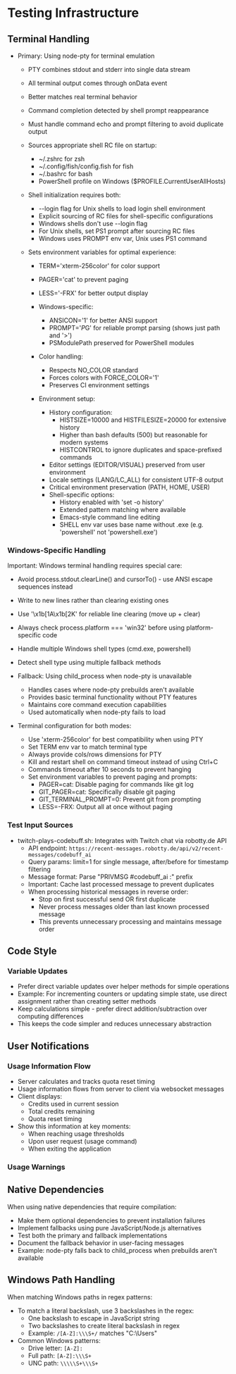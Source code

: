 # Testing Infrastructure

## Terminal Handling

- Primary: Using node-pty for terminal emulation
  - PTY combines stdout and stderr into single data stream
  - All terminal output comes through onData event
  - Better matches real terminal behavior
  - Command completion detected by shell prompt reappearance
  - Must handle command echo and prompt filtering to avoid duplicate output
  - Sources appropriate shell RC file on startup:
    - ~/.zshrc for zsh
    - ~/.config/fish/config.fish for fish
    - ~/.bashrc for bash
    - PowerShell profile on Windows ($PROFILE.CurrentUserAllHosts)
  - Shell initialization requires both:
    - --login flag for Unix shells to load login shell environment
    - Explicit sourcing of RC files for shell-specific configurations
    - Windows shells don't use --login flag
    - For Unix shells, set PS1 prompt after sourcing RC files
    - Windows uses PROMPT env var, Unix uses PS1 command
  
  - Sets environment variables for optimal experience:
    - TERM='xterm-256color' for color support
    - PAGER='cat' to prevent paging
    - LESS='-FRX' for better output display
    - Windows-specific:
      - ANSICON='1' for better ANSI support
      - PROMPT='$P$G' for reliable prompt parsing (shows just path and '>')
      - PSModulePath preserved for PowerShell modules
    - Color handling:
      - Respects NO_COLOR standard
      - Forces colors with FORCE_COLOR='1'
      - Preserves CI environment settings
    
    - Environment setup:
      - History configuration:
        - HISTSIZE=10000 and HISTFILESIZE=20000 for extensive history
        - Higher than bash defaults (500) but reasonable for modern systems
        - HISTCONTROL to ignore duplicates and space-prefixed commands
      - Editor settings (EDITOR/VISUAL) preserved from user environment
      - Locale settings (LANG/LC_ALL) for consistent UTF-8 output
      - Critical environment preservation (PATH, HOME, USER)
      - Shell-specific options:
        - History enabled with 'set -o history'
        - Extended pattern matching where available
        - Emacs-style command line editing
        - SHELL env var uses base name without .exe (e.g. 'powershell' not 'powershell.exe')

### Windows-Specific Handling

Important: Windows terminal handling requires special care:
- Avoid process.stdout.clearLine() and cursorTo() - use ANSI escape sequences instead
- Write to new lines rather than clearing existing ones
- Use '\x1b[1A\x1b[2K' for reliable line clearing (move up + clear)
- Always check process.platform === 'win32' before using platform-specific code
- Handle multiple Windows shell types (cmd.exe, powershell)
- Detect shell type using multiple fallback methods

- Fallback: Using child_process when node-pty is unavailable
  - Handles cases where node-pty prebuilds aren't available
  - Provides basic terminal functionality without PTY features
  - Maintains core command execution capabilities
  - Used automatically when node-pty fails to load

- Terminal configuration for both modes:
  - Use 'xterm-256color' for best compatibility when using PTY
  - Set TERM env var to match terminal type
  - Always provide cols/rows dimensions for PTY
  - Kill and restart shell on command timeout instead of using Ctrl+C
  - Commands timeout after 10 seconds to prevent hanging
  - Set environment variables to prevent paging and prompts:
    - PAGER=cat: Disable paging for commands like git log
    - GIT_PAGER=cat: Specifically disable git paging
    - GIT_TERMINAL_PROMPT=0: Prevent git from prompting
    - LESS=-FRX: Output all at once without paging

### Test Input Sources

- twitch-plays-codebuff.sh: Integrates with Twitch chat via robotty.de API
  - API endpoint: `https://recent-messages.robotty.de/api/v2/recent-messages/codebuff_ai`
  - Query params: limit=1 for single message, after/before for timestamp filtering
  - Message format: Parse "PRIVMSG #codebuff_ai :" prefix
  - Important: Cache last processed message to prevent duplicates
  - When processing historical messages in reverse order:
    - Stop on first successful send OR first duplicate
    - Never process messages older than last known processed message
    - This prevents unnecessary processing and maintains message order

## Code Style

### Variable Updates

- Prefer direct variable updates over helper methods for simple operations
- Example: For incrementing counters or updating simple state, use direct assignment rather than creating setter methods
- Keep calculations simple - prefer direct addition/subtraction over computing differences
- This keeps the code simpler and reduces unnecessary abstraction

## User Notifications

### Usage Information Flow

- Server calculates and tracks quota reset timing
- Usage information flows from server to client via websocket messages
- Client displays:
  - Credits used in current session
  - Total credits remaining
  - Quota reset timing
- Show this information at key moments:
  - When reaching usage thresholds
  - Upon user request (usage command)
  - When exiting the application

### Usage Warnings

## Native Dependencies

When using native dependencies that require compilation:
- Make them optional dependencies to prevent installation failures
- Implement fallbacks using pure JavaScript/Node.js alternatives
- Test both the primary and fallback implementations
- Document the fallback behavior in user-facing messages
- Example: node-pty falls back to child_process when prebuilds aren't available

## Windows Path Handling

When matching Windows paths in regex patterns:
- To match a literal backslash, use 3 backslashes in the regex:
  - One backslash to escape in JavaScript string
  - Two backslashes to create literal backslash in regex
  - Example: `/[A-Z]:\\\S+/` matches "C:\Users"
- Common Windows patterns:
  - Drive letter: `[A-Z]:`
  - Full path: `[A-Z]:\\\S+`
  - UNC path: `\\\\\S+\\\S+`

